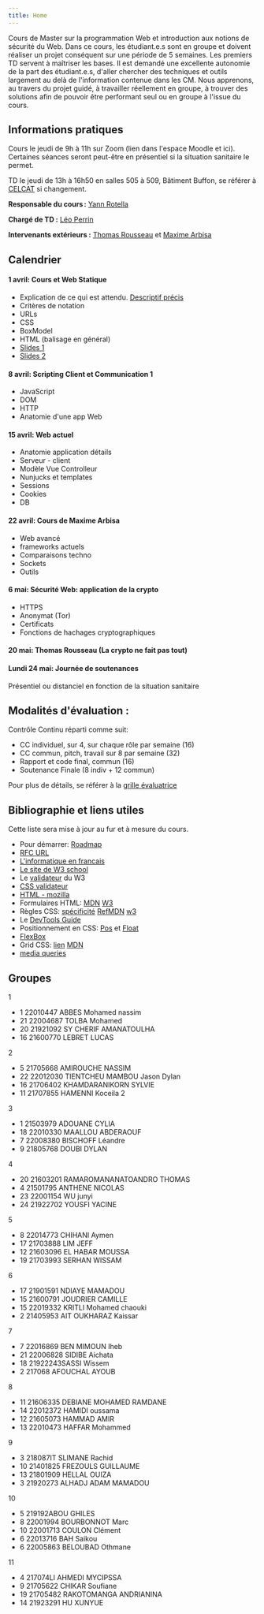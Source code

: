```yaml
---
title: Home
---
```

Cours de Master sur la programmation Web et introduction aux notions de sécurité du Web. Dans ce cours, les étudiant.e.s sont en groupe et doivent réaliser un projet conséquent sur une période de 5 semaines. Les premiers TD servent à maîtriser les bases. Il est demandé une excellente autonomie de la part des étudiant.e.s, d'aller chercher des techniques et outils largement au delà de l'information contenue dans les CM. Nous apprenons, au travers du projet guidé, à travailler réellement en groupe, à trouver des solutions afin de pouvoir être performant seul ou en groupe à l'issue du cours. 

## Informations pratiques

Cours le jeudi de 9h à 11h sur Zoom (lien dans l'espace Moodle et ici). Certaines séances seront peut-être en présentiel si la situation sanitaire le permet.

TD le jeudi de 13h à 16h50 en salles 505 à 509, Bâtiment Buffon, se référer à [CELCAT](https://edt.uvsq.fr/cal?vt=month&dt=2021-04-01&et=module&eid=1218215677:1793012772:13:3684034:32&fid0=MIN17217) si changement.

**Responsable du cours :** [Yann Rotella](https://rotella.fr/)

**Chargé de TD :** [Léo Perrin](https://who.paris.inria.fr/Leo.Perrin/)

**Intervenants extérieurs :** [Thomas Rousseau](https://www.linkedin.com/in/thomas-rousseau-0261735b/) et [Maxime Arbisa](https://www.linkedin.com/in/maxime-arbisa-52136265/)



## Calendrier

#### 1 avril: Cours et Web Statique
  - Explication de ce qui est attendu. [Descriptif précis](docs/description_cours.pdf)
  - Critères de notation
  - URLs
  - CSS
  - BoxModel
  - HTML (balisage en général)
  - [Slides 1](docs/cours0.pdf)
  - [Slides 2](docs/cours1.pdf)


#### 8 avril: Scripting Client et Communication 1
  - JavaScript
  - DOM
  - HTTP
  - Anatomie d'une app Web

#### 15 avril: Web actuel
  - Anatomie application détails
  - Serveur - client
  - Modèle Vue Controlleur
  - Nunjucks et templates
  - Sessions 
  - Cookies
  - DB

#### 22 avril: Cours de Maxime Arbisa
  - Web avancé
  - frameworks actuels 
  - Comparaisons techno
  - Sockets 
  - Outils

#### 6 mai: Sécurité Web: application de la crypto
  - HTTPS
  - Anonymat (Tor)
  - Certificats
  - Fonctions de hachages cryptographiques

#### 20 mai: Thomas Rousseau (La crypto ne fait pas tout)



#### Lundi 24 mai: Journée de soutenances 
Présentiel ou distanciel en fonction de la situation sanitaire



## Modalités d'évaluation :

Contrôle Continu réparti comme suit: 
  - CC individuel, sur 4, sur chaque rôle par semaine (16)
  - CC commun, pitch, travail sur 8 par semaine (32)
  - Rapport et code final, commun (16)
  - Soutenance Finale (8 indiv + 12 commun)

Pour plus de détails, se référer à la [grille évaluatrice](docs/evaluation.pdf)


## Bibliographie et liens utiles
Cette liste sera mise à jour au fur et à mesure du cours.

  - Pour démarrer: [Roadmap](https://roadmap.sh/)
  - [RFC URL](https://tools.ietf.org/html/rfc3986)
  - [L'informatique en francais](https://www.culture.gouv.fr/Sites-thematiques/Langue-francaise-et-langues-de-France)
  - [Le site de W3 school](https://www.w3schools.com/)
  - Le [validateur](https://validator.w3.org/) du W3
  - [CSS validateur](https://validator.w3.org/checklink)
  - [HTML - mozilla](https://developer.mozilla.org/fr/docs/Web/HTML/Element)
  - Formulaires HTML: [MDN](https://developer.mozilla.org/fr/docs/Learn/Forms) [W3](https://www.w3schools.com/html/html_forms.asp)
  - Règles CSS: [spécificité](https://www.w3.org/TR/selectors/#specificity) [RefMDN](https://developer.mozilla.org/fr/docs/Web/CSS/Reference) [w3](https://www.w3schools.com/cssref/default.asp)
  - Le [DevTools Guide](https://developer.mozilla.org/en-US/docs/Learn/Common_questions/What_are_browser_developer_tools)
  - Positionnement en CSS: [Pos](https://developer.mozilla.org/fr/docs/Web/CSS/position) et [Float](https://developer.mozilla.org/fr/docs/Web/CSS/float)
  - [FlexBox](https://developer.mozilla.org/fr/docs/Learn/CSS/CSS_layout/Flexbox)
  - Grid CSS: [lien](https://blogs.infinitesquare.com/posts/web/creer-une-mise-en-page-avec-css-grid-layout) [MDN](https://developer.mozilla.org/fr/docs/Web/CSS/CSS_Grid_Layout)
  - [media queries](https://developer.mozilla.org/fr/docs/Web/CSS/Media_Queries/Using_media_queries) 

## Groupes

1
- 1 22010447 ABBES Mohamed nassim
- 21 22004687 TOLBA Mohamed
- 20 21921092 SY CHERIF AMANATOULHA
- 16 21600770 LEBRET LUCAS

2
- 5 21705668 AMIROUCHE NASSIM
- 22 22012030 TIENTCHEU MAMBOU Jason Dylan
- 16 21706402 KHAMDARANIKORN SYLVIE
- 11 21707855 HAMENNI Koceila 2

3
- 1 21503979 ADOUANE CYLIA
- 18 22010330 MAALLOU ABDERAOUF
- 7 22008380 BISCHOFF Léandre
- 9 21805768 DOUBI DYLAN

4
- 20 21603201 RAMAROMANANATOANDRO THOMAS
- 4 21501795 ANTHENE NICOLAS
- 23 22001154 WU junyi
- 24 21922702 YOUSFI YACINE

5
- 8 22014773 CHIHANI Aymen
- 17 21703888 LIM JEFF
- 12 21603096 EL HABAR MOUSSA
- 19 21703993 SERHAN WISSAM

6
- 17 21901591 NDIAYE MAMADOU
- 15 21600791 JOUDRIER CAMILLE
- 15 22019332 KRITLI Mohamed chaouki
- 2 21405953 AIT OUKHARAZ Kaissar

7
- 7 22016869 BEN MIMOUN Iheb
- 21 22006828 SIDIBE Aichata
- 18 21922243SASSI Wissem
- 2 217068 AFOUCHAL AYOUB

8
- 11 21606335 DEBIANE MOHAMED RAMDANE
- 14 22012372 HAMIDI oussama
- 12 21605073 HAMMAD AMIR
- 13 22010473 HAFFAR Mohammed

9
- 3 218087IT SLIMANE Rachid
- 10 21401825 FREZOULS GUILLAUME
- 13 21801909 HELLAL OUIZA
- 3 21920273 ALHADJ ADAM MAMADOU

10
- 5 219192ABOU GHILES
- 8 22001994 BOURBONNOT Marc
- 10 22001713 COULON Clément
- 6 22013716 BAH Saikou
- 6 22005863 BELOUBAD Othmane

11
- 4 217074LI AHMEDI MYCIPSSA
- 9 21705622 CHIKAR Soufiane
- 19 21705482 RAKOTOMANGA ANDRIANINA
- 14 21923291 HU XUNYUE

